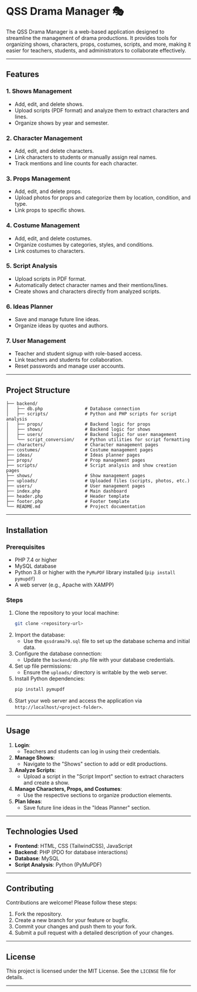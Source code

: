 # QSS Drama Manager 🎭

The QSS Drama Manager is a web-based application designed to streamline the management of drama productions. It provides tools for organizing shows, characters, props, costumes, scripts, and more, making it easier for teachers, students, and administrators to collaborate effectively.

---

## Features

### 1. **Shows Management**
- Add, edit, and delete shows.
- Upload scripts (PDF format) and analyze them to extract characters and lines.
- Organize shows by year and semester.

### 2. **Character Management**
- Add, edit, and delete characters.
- Link characters to students or manually assign real names.
- Track mentions and line counts for each character.

### 3. **Props Management**
- Add, edit, and delete props.
- Upload photos for props and categorize them by location, condition, and type.
- Link props to specific shows.

### 4. **Costume Management**
- Add, edit, and delete costumes.
- Organize costumes by categories, styles, and conditions.
- Link costumes to characters.

### 5. **Script Analysis**
- Upload scripts in PDF format.
- Automatically detect character names and their mentions/lines.
- Create shows and characters directly from analyzed scripts.

### 6. **Ideas Planner**
- Save and manage future line ideas.
- Organize ideas by quotes and authors.

### 7. **User Management**
- Teacher and student signup with role-based access.
- Link teachers and students for collaboration.
- Reset passwords and manage user accounts.

---

## Project Structure

```
├── backend/
│   ├── db.php                # Database connection
│   ├── scripts/              # Python and PHP scripts for script analysis
│   ├── props/                # Backend logic for props
│   ├── shows/                # Backend logic for shows
│   ├── users/                # Backend logic for user management
│   └── script_conversion/    # Python utilities for script formatting
├── characters/               # Character management pages
├── costumes/                 # Costume management pages
├── ideas/                    # Ideas planner pages
├── props/                    # Prop management pages
├── scripts/                  # Script analysis and show creation pages
├── shows/                    # Show management pages
├── uploads/                  # Uploaded files (scripts, photos, etc.)
├── users/                    # User management pages
├── index.php                 # Main dashboard
├── header.php                # Header template
├── footer.php                # Footer template
└── README.md                 # Project documentation
```

---

## Installation

### Prerequisites
- PHP 7.4 or higher
- MySQL database
- Python 3.8 or higher with the `PyMuPDF` library installed (`pip install pymupdf`)
- A web server (e.g., Apache with XAMPP)

### Steps
1. Clone the repository to your local machine:
   ```bash
   git clone <repository-url>
   ```
2. Import the database:
   - Use the `qssdrama79.sql` file to set up the database schema and initial data.
3. Configure the database connection:
   - Update the `backend/db.php` file with your database credentials.
4. Set up file permissions:
   - Ensure the `uploads/` directory is writable by the web server.
5. Install Python dependencies:
   ```bash
   pip install pymupdf
   ```
6. Start your web server and access the application via `http://localhost/<project-folder>`.

---

## Usage

1. **Login**:
   - Teachers and students can log in using their credentials.
2. **Manage Shows**:
   - Navigate to the "Shows" section to add or edit productions.
3. **Analyze Scripts**:
   - Upload a script in the "Script Import" section to extract characters and create a show.
4. **Manage Characters, Props, and Costumes**:
   - Use the respective sections to organize production elements.
5. **Plan Ideas**:
   - Save future line ideas in the "Ideas Planner" section.

---

## Technologies Used

- **Frontend**: HTML, CSS (TailwindCSS), JavaScript
- **Backend**: PHP (PDO for database interactions)
- **Database**: MySQL
- **Script Analysis**: Python (PyMuPDF)

---

## Contributing

Contributions are welcome! Please follow these steps:
1. Fork the repository.
2. Create a new branch for your feature or bugfix.
3. Commit your changes and push them to your fork.
4. Submit a pull request with a detailed description of your changes.

---

## License

This project is licensed under the MIT License. See the `LICENSE` file for details.

---